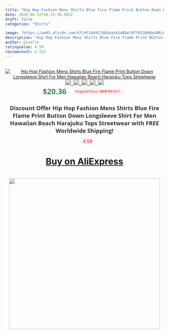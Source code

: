 ```yaml
---
title: "Hip Hop Fashion Mens Shirts Blue Fire Flame Print Button Down Longsleeve Shirt For Men Hawaiian Beach Harajuku Tops Streetwear"
date: 2020-06-12T10:33:36.892Z
draft: false
categories: "Shirts"

image: "https://ae01.alicdn.com/kf/H5184917b8daa4a1488e7dff832608e49R/Hip-Hop-Fashion-Mens-Shirts-Blue-Fire-Flame-Print-Button-Down-Longsleeve-Shirt-For-Men-Hawaiian.jpg"
description: "Hip Hop Fashion Mens Shirts Blue Fire Flame Print Button Down Longsleeve Shirt For Men Hawaiian Beach Harajuku Tops Streetwear"
author: Giselle
ratingvalue: 4.59
reviewcount: 2.222
---
```

<br>
<div style="text-align: center;">
<a href="https://s.click.aliexpress.com/e/_AB6DI9" target="_blank" rel="nofollow noopener noreferrer"><img alt="Hip Hop Fashion Mens Shirts Blue Fire Flame Print Button Down Longsleeve Shirt For Men Hawaiian Beach Harajuku Tops Streetwear" class="magnifier-image" src="https://ae01.alicdn.com/kf/H5184917b8daa4a1488e7dff832608e49R/Hip-Hop-Fashion-Mens-Shirts-Blue-Fire-Flame-Print-Button-Down-Longsleeve-Shirt-For-Men-Hawaiian.jpg_640x640.jpg">
<br>
<img style="border:1px solid salmon" src="https://ae01.alicdn.com/kf/H5184917b8daa4a1488e7dff832608e49R/Hip-Hop-Fashion-Mens-Shirts-Blue-Fire-Flame-Print-Button-Down-Longsleeve-Shirt-For-Men-Hawaiian.jpg_120x120.jpg">&nbsp;&nbsp;<img style="border:1px solid salmon" src="https://ae01.alicdn.com/kf/H71d7139c6a154d3386d2a8cc30e75d91B/Hip-Hop-Fashion-Mens-Shirts-Blue-Fire-Flame-Print-Button-Down-Longsleeve-Shirt-For-Men-Hawaiian.jpg_120x120.jpg">&nbsp;&nbsp;<img style="border:1px solid salmon" src="https://ae01.alicdn.com/kf/Hf866390fa93f4785935456a0d09a7e2dj/Hip-Hop-Fashion-Mens-Shirts-Blue-Fire-Flame-Print-Button-Down-Longsleeve-Shirt-For-Men-Hawaiian.jpg_120x120.jpg">&nbsp;&nbsp;<img style="border:1px solid salmon" src="https://ae01.alicdn.com/kf/Hb62c07c561024cdbb0ee1ea1e0703f05u/Hip-Hop-Fashion-Mens-Shirts-Blue-Fire-Flame-Print-Button-Down-Longsleeve-Shirt-For-Men-Hawaiian.jpg_120x120.jpg">&nbsp;&nbsp;<img style="border:1px solid salmon" src="https://ae01.alicdn.com/kf/Hc7d11bdd9e994195ad47ab499f8e0506y/Hip-Hop-Fashion-Mens-Shirts-Blue-Fire-Flame-Print-Button-Down-Longsleeve-Shirt-For-Men-Hawaiian.jpg_120x120.jpg"></a></div><br0>
<div style="text-align: center;"><span style="background-color: white; border: 0px; box-sizing: border-box; color: seagreen; display: inline-block; font-family: &quot;open sans&quot; , &quot;arial&quot; , &quot;helvetica&quot; , sans-serif , &quot;heiti&quot;; font-size: 24px; font-stretch: inherit; font-weight: 700; line-height: inherit; margin: 0px 10px 0px 0px; padding: 0px; vertical-align: middle;">$20.36 </span>
<span style="background: rgb(255 , 241 , 241); border-radius: 3px; border: 0px; box-sizing: border-box; color: #ff4747; display: inline-block; font-family: inherit; font-size: 12px; font-stretch: inherit; font-style: inherit; font-variant: inherit; font-weight: 600; line-height: inherit; margin: 0px; padding: 2px 5px; transform: scale(0.9); vertical-align: middle;">Original Price : <b style="text-decoration: line-through;">$40.73 </b> 50%&nbsp;&nbsp;</span></div>
<h1 style="color: #333333; display: inline-block; font-family: &quot;open sans&quot; , &quot;arial&quot; , &quot;helvetica&quot; , sans-serif , &quot;heiti&quot;; font-size: 18px; font-stretch: inherit; font-weight: 700; text-align: center;">Discount Offer Hip Hop Fashion Mens Shirts Blue Fire Flame Print Button Down Longsleeve Shirt For Men Hawaiian Beach Harajuku Tops Streetwear with FREE Worldwide Shipping!</h1>
<div style="color: #ff4747; text-align: center;">
<img src="https://4.bp.blogspot.com/-M0ZcTcb-5uY/XleCXlxnR4I/AAAAAAAAAEc/OrjgMkXV1oMQFaCRZj5HQwOCBcu3w1FegCPcBGAYYCw/s1600/star.png" style="height: 15px;">&nbsp;<b>4.59</b></div>
<div class="button_cont" align="center"><a class="buynow_a" href="https://s.click.aliexpress.com/e/_AB6DI9" target="_blank" rel="nofollow noopener noreferrer"><H1>Buy on AliExpress</H1></a></div><br>
<div class="separator" style="clear: both; text-align: center;">
<img src="https://lh3.googleusercontent.com/-pTy5HemUv9M/XlePHvY0dAI/AAAAAAAAAE4/0nX5iRUoIWY8eMW9Dpxeirr157OZliDIgCLcBGAsYHQ/s1600/badge.gif" width="480">
</div>
